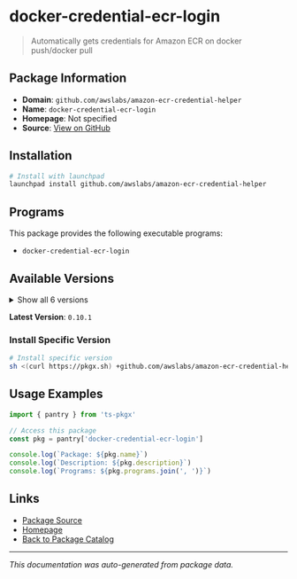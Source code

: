 # docker-credential-ecr-login

> Automatically gets credentials for Amazon ECR on docker push/docker pull

## Package Information

- **Domain**: `github.com/awslabs/amazon-ecr-credential-helper`
- **Name**: `docker-credential-ecr-login`
- **Homepage**: Not specified
- **Source**: [View on GitHub](https://github.com/pkgxdev/pantry/tree/main/projects/github.com/awslabs/amazon-ecr-credential-helper/package.yml)

## Installation

```bash
# Install with launchpad
launchpad install github.com/awslabs/amazon-ecr-credential-helper
```

## Programs

This package provides the following executable programs:

- `docker-credential-ecr-login`

## Available Versions

<details>
<summary>Show all 6 versions</summary>

- `0.10.1`, `0.10.0`, `0.9.1`, `0.9.0`, `0.8.0`
- `0.7.1`

</details>

**Latest Version**: `0.10.1`

### Install Specific Version

```bash
# Install specific version
sh <(curl https://pkgx.sh) +github.com/awslabs/amazon-ecr-credential-helper@0.10.1 -- $SHELL -i
```

## Usage Examples

```typescript
import { pantry } from 'ts-pkgx'

// Access this package
const pkg = pantry['docker-credential-ecr-login']

console.log(`Package: ${pkg.name}`)
console.log(`Description: ${pkg.description}`)
console.log(`Programs: ${pkg.programs.join(', ')}`)
```

## Links

- [Package Source](https://github.com/pkgxdev/pantry/tree/main/projects/github.com/awslabs/amazon-ecr-credential-helper/package.yml)
- [Homepage](#)
- [Back to Package Catalog](../../../package-catalog.md)

---

*This documentation was auto-generated from package data.*
